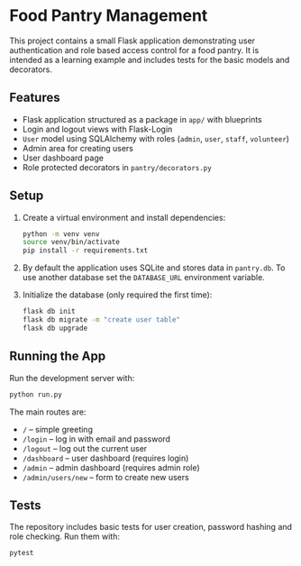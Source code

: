 # Food Pantry Management

This project contains a small Flask application demonstrating user authentication and role based access control for a food pantry. It is intended as a learning example and includes tests for the basic models and decorators.

## Features

- Flask application structured as a package in `app/` with blueprints
- Login and logout views with Flask-Login
- `User` model using SQLAlchemy with roles (`admin`, `user`, `staff`, `volunteer`)
- Admin area for creating users
- User dashboard page
- Role protected decorators in `pantry/decorators.py`

## Setup

1. Create a virtual environment and install dependencies:

   ```bash
   python -m venv venv
   source venv/bin/activate
   pip install -r requirements.txt
   ```

2. By default the application uses SQLite and stores data in `pantry.db`. To use another database set the `DATABASE_URL` environment variable.

3. Initialize the database (only required the first time):

   ```bash
   flask db init
   flask db migrate -m "create user table"
   flask db upgrade
   ```

## Running the App

Run the development server with:

```bash
python run.py
```

The main routes are:

- `/` – simple greeting
- `/login` – log in with email and password
- `/logout` – log out the current user
- `/dashboard` – user dashboard (requires login)
- `/admin` – admin dashboard (requires admin role)
- `/admin/users/new` – form to create new users

## Tests

The repository includes basic tests for user creation, password hashing and role
checking. Run them with:

```bash
pytest
```




